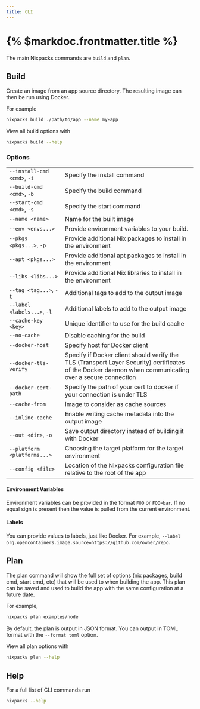 ```yaml
---
title: CLI
---
```


# {% $markdoc.frontmatter.title %}

The main Nixpacks commands are `build` and `plan`.

## Build

Create an image from an app source directory. The resulting image can then be run using Docker.

For example

```sh
nixpacks build ./path/to/app --name my-app
```

View all build options with

```sh
nixpacks build --help
```

### Options

|                             |                                                                                                                                                         |
| :-------------------------- | :------------------------------------------------------------------------------------------------------------------------------------------------------ |
| `--install-cmd <cmd>`, `-i` | Specify the install command                                                                                                                             |
| `--build-cmd <cmd>`, `-b`   | Specify the build command                                                                                                                               |
| `--start-cmd <cmd>`, `-s`   | Specify the start command                                                                                                                               |
| `--name <name>`             | Name for the built image                                                                                                                                |
| `--env <envs...>`           | Provide environment variables to your build.                                                                                                            |
| `--pkgs <pkgs...>`, `-p`    | Provide additional Nix packages to install in the environment                                                                                           |
| `--apt <pkgs...>`           | Provide additional apt packages to install in the environment                                                                                           |
| `--libs <libs...>`          | Provide additional Nix libraries to install in the environment                                                                                          |
| `--tag <tag...>`, `-t`      | Additional tags to add to the output image                                                                                                              |
| `--label <labels...>`, `-l` | Additional labels to add to the output image                                                                                                            |
| `--cache-key <key>`         | Unique identifier to use for the build cache                                                                                                            |
| `--no-cache`                | Disable caching for the build                                                                                                                           |
| `--docker-host`             | Specify host for Docker client                                                                                                                          |
| `--docker-tls-verify`       | Specify if Docker client should verify the TLS (Transport Layer Security) certificates of the Docker daemon when communicating over a secure connection |
| `--docker-cert-path`       | Specify the path of your cert to docker if your connection is under TLS |
| `--cache-from`              | Image to consider as cache sources                                                                                                                      |
| `--inline-cache`            | Enable writing cache metadata into the output image                                                                                                     |
| `--out <dir>`, `-o`         | Save output directory instead of building it with Docker                                                                                                |
| `--platform <platforms...>` | Choosing the target platform for the target environment                                                                                                 |
| `--config <file>`           | Location of the Nixpacks configuration file relative to the root of the app                                                                             |

#### Environment Variables

Environment variables can be provided in the format `FOO` or `FOO=bar`. If no equal sign is present then the value is
pulled from the current environment.

#### Labels

You can provide values to labels, just like Docker. For example, `--label org.opencontainers.image.source=https://github.com/owner/repo`.

## Plan

The plan command will show the full set of options (nix packages, build cmd, start cmd, etc) that will be used to when
building the app. This plan can be saved and used to build the app with the same configuration at a future date.

For example,

```sh
nixpacks plan examples/node
```

By default, the plan is output in JSON format. You can output in TOML format with the `--format toml` option.

View all plan options with

```sh
nixpacks plan --help
```

## Help

For a full list of CLI commands run

```sh
nixpacks --help
```

